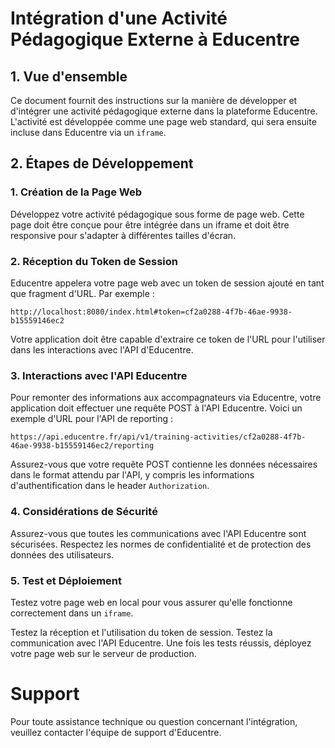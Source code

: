 # Intégration d'une Activité Pédagogique Externe à Educentre

## 1. Vue d'ensemble

Ce document fournit des instructions sur la manière de développer et d'intégrer une activité pédagogique externe dans la plateforme Educentre. L'activité est développée comme une page web standard, qui sera ensuite incluse dans Educentre via un `iframe`.

## 2. Étapes de Développement

### 1. Création de la Page Web

Développez votre activité pédagogique sous forme de page web. Cette page doit être conçue pour être intégrée dans un iframe et doit être responsive pour s'adapter à différentes tailles d'écran.

### 2. Réception du Token de Session

Educentre appelera votre page web avec un token de session ajouté en tant que fragment d'URL. Par exemple :

```
http://localhost:8080/index.html#token=cf2a0288-4f7b-46ae-9938-b15559146ec2
```

Votre application doit être capable d'extraire ce token de l'URL pour l'utiliser dans les interactions avec l'API d'Educentre.

### 3. Interactions avec l'API Educentre

Pour remonter des informations aux accompagnateurs via Educentre, votre application doit effectuer une requête POST à l'API Educentre. Voici un exemple d'URL pour l'API de reporting :

```
https://api.educentre.fr/api/v1/training-activities/cf2a0288-4f7b-46ae-9938-b15559146ec2/reporting
```

Assurez-vous que votre requête POST contienne les données nécessaires dans le format attendu par l'API, y compris les informations d'authentification dans le header `Authorization`.

### 4. Considérations de Sécurité

Assurez-vous que toutes les communications avec l'API Educentre sont sécurisées.
Respectez les normes de confidentialité et de protection des données des utilisateurs.

### 5. Test et Déploiement

Testez votre page web en local pour vous assurer qu'elle fonctionne correctement dans un `iframe`.

Testez la réception et l'utilisation du token de session.
Testez la communication avec l'API Educentre.
Une fois les tests réussis, déployez votre page web sur le serveur de production.

# Support

Pour toute assistance technique ou question concernant l'intégration, veuillez contacter l'équipe de support d'Educentre.